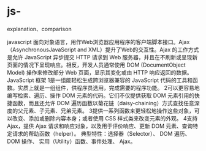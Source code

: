 # js-
explanation、comparison

javascript 面向对象语言，用作Web浏览器应用程序的客户端脚本接口。Ajax （AsynchronousJavaScript and XML）提升了Web的交互性。Ajax 的工作方式是允许 JavaScript 异步提交 HTTP 请求到 Web 服务器，并且在不刷新或呈现新页面的情况下呈现响应。相反，开发人员通常使用 DOM (DocumentObject Model) 操作来修改部分 Web 页面，显示其变化或由 HTTP 响应返回的数据。
JavaScript 框架
1是一组能轻松生成跨浏览器兼容的 JavaScript 代码的工具和函数。实质上就是一组组件，供程序员选用，完成需要的程序功能。
2可以更容易地编写检索、遍历、操作 DOM 元素的代码。它们不仅提供获取 DOM 元素引用的快捷函数，而且还允许 DOM 遍历函数以菊花链（daisy-chaining）方式查找任意深度的父元素、子元素、兄弟元素。
3提供一系列函数来更轻松地操作这些对象，可以改变、添加或删除内容本身；或者使用 CSS 样式类来改变元素的外观。
4支持Ajax，提供 Ajax 请求和响应对象，以及用于评价响应、更新 DOM 元素、查询特定请求的帮助函数（helper）。
典型特性：选择器（Selector）、 DOM 遍历、DOM 操作、 实用（Utility）函数、事件处理、 Ajax。
